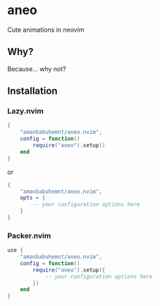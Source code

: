 # aneo

Cute animations in neovim


## Why?

Because... why not?


## Installation

### Lazy.nvim

```lua
{
    "amanbabuhemnt/aneo.nvim",
    config = function()
        require("aneo").setup()
    end
}
```
or
```lua
{
    "amanbabuhemnt/aneo.nvim",
    opts = {
        -- your configuration options here
    }
}
```

### Packer.nvim
```lua
use {
    "amanbabuhemnt/aneo.nvim",
    config = function()
        require("aneo").setup({
            -- your configuration options here
        })
    end
}
```

